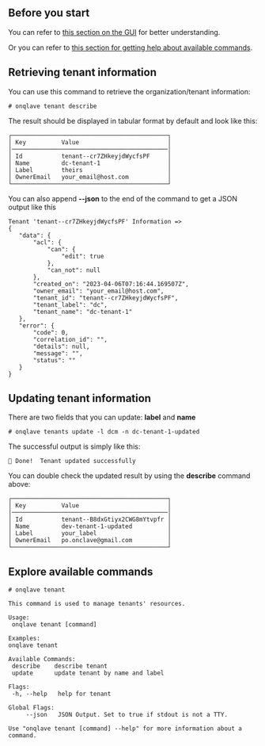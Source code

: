 
## **Before you start**

You can refer to [this section on the GUI](../../../web-app-guide/platform/account) for better understanding.

Or you can refer to [this section for getting help about available commands](../../overview-cli/#looking-for-another-way-of-interaction).

## **Retrieving tenant information**

You can use this command to retrieve the organization/tenant information:

```
# onqlave tenant describe
```

The result should be displayed in tabular format by default and look like this:

```
┌────────────────────────────────────────────┐
│ Key          Value                         │
│────────────────────────────────────────────│
│ Id           tenant--cr7ZHkeyjdWycfsPF     │
│ Name         dc-tenant-1                   │
│ Label        theirs                        │
│ OwnerEmail   your_email@host.com           │
└────────────────────────────────────────────┘
```
You can also append **--json** to the end of the command to get a JSON output like this

```
Tenant 'tenant--cr7ZHkeyjdWycfsPF' Information =>
{
   "data": {
       "acl": {
           "can": {
               "edit": true
           },
           "can_not": null
       },
       "created_on": "2023-04-06T07:16:44.169507Z",
       "owner_email": "your_email@host.com",
       "tenant_id": "tenant--cr7ZHkeyjdWycfsPF",
       "tenant_label": "dc",
       "tenant_name": "dc-tenant-1"
   },
   "error": {
       "code": 0,
       "correlation_id": "",
       "details": null,
       "message": "",
       "status": ""
   }
}
```

## **Updating tenant information**
There are two fields that you can update: **label** and **name**

```
# onqlave tenants update -l dcm -n dc-tenant-1-updated
```

The successful output is simply like this:

```
🎉 Done!  Tenant updated successfully
```

You can double check the updated result by using the **describe** command above:

```
┌────────────────────────────────────────────┐
│ Key          Value                         │
│────────────────────────────────────────────│
│ Id           tenant--B8dxGtiyx2CWG8mYtvpfr │
│ Name         dev-tenant-1-updated          │
│ Label        your_label                    │
│ OwnerEmail   po.onclave@gmail.com          │
└────────────────────────────────────────────┘
```

## **Explore available commands**

```
# onqlave tenant
```

```
This command is used to manage tenants' resources.

Usage:
 onqlave tenant [command]

Examples:
onqlave tenant

Available Commands:
 describe    describe tenant
 update      update tenant by name and label

Flags:
 -h, --help   help for tenant

Global Flags:
     --json   JSON Output. Set to true if stdout is not a TTY.

Use "onqlave tenant [command] --help" for more information about a command.
```